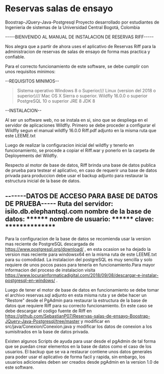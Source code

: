 # Reservas salas de ensayo 
Boostrap-JQuery-Java-Postgresql
Proyecto desarrollado por estudiantes de Ingenieria de sistemas de la Universidad Central Bogotá, Colombia

-----BIENVENIDO AL MANUAL DE INSTALACION DE RESERVAS RIFF-----

Nos alegra que a partir de ahora uses el aplicativo de Reservas Riff para la administracion de reservas de salas de ensayo de forma mas practica y confiable.

Para el correcto funcionamiento de este software, se debe cumplir con unos requisitos minimos:

--REQUISITOS MINIMOS--
> Sistema operativo Windows 8 o Superior/// Linux (version del 2018 o superior)/// Mac OS X Sierra o superior.
> Wildfly 16.0.0 o superior
> PostgreSQL 10 o superior
> JRE 8
> JDK 8


--INSTALACION--

Al ser un software web, no se instala en si, sino que se despliega en el servidor de aplicaciones Wildfly. Primero se debe proceder a configurar el Wildfly segun el manual wildfly 16.0.0 Riff.pdf adjunto en la misma ruta que este LEEME.txt

Luego de realizar la configuracion inicial del wildfly y tenerlo en funcionamiento, se procede a copiar el Riff.war y ponerlo en la carpeta de Deployements del Wildfly.

Respecto al motor de base de datos, Riff brinda una base de datos publica de prueba para testear el aplicativo, en caso de requerir una base de datos privada para produccion debe usar el backup adjunto para restaurar la estructura inicial de la base de datos.

-------DATOS DE ACCESO PARA BASE DE DATOS DE PRUEBA-----
Ruta del servidor: isilo.db.elephantsql.com
nombre de la base de datos: ******
nombre de usuario: ******
clave: **************
--------------------------------------------------------

Para la configuracion de la base de datos se recomienda usar la version mas reciente de PostgreSQL descargada de https://www.postgresql.org/download/ , en esta ocasion se ha dejado la version mas reciente para windowsx64 en la misma ruta de este LEEME.txt para su comodidad. La instalacion del postgreSQL es muy sencilla y solo requiere de unos pocos pasos para tenerla en funcionamiento.Para mayor informacion del proceso de instalacion visita https://www.locurainformaticadigital.com/2018/09/08/descargar-e-instalar-postgresql-en-windows/ .

Luego de tener el motor de base de datos en funcionamiento se debe tomar el archivo reservas.sql adjunto en esta misma ruta y se debe hacer un "Restore" desde el PgAdmin para restaurar la estructura de la base de datos que requiere Riff para su correcto funcionamiento. En este caso se debe descargar el codigo fuente de Riff en https://github.com/SebastianP07/Reservas-salas-de-ensayo-Boostrap-JQuery-Java-Postgresql/tree/master y modificar en src/java/Conexion/Conexion.java y modificar los datos de conexion a los sumisitrados en la base de datos privada.

Existen algunos Scripts de ayuda para usar desde el pgAdmin de tal forma que se puedan crear elementos en la base de datos como el caso de los usuarios. El backup que se va a restaurar contiene unos datos generales para poder usar el aplicativo de forma facil y rapida, sin embargo, los usuarios adicionales deben ser creados desde pgAdmin en la version 1.0 de este software.
